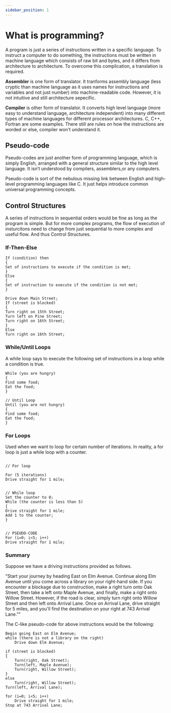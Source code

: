 ```yaml
---
sidebar_position: 1
---
```


# What is programming?

A program is just a series of instructions written in a specific language. To instruct a computer to do something, the instructions must be written in machine language which consists of raw bit and bytes, and it differs from architecture to architecture.
To overcome this complication, a translation is required.

 **Assembler** is one form of translator. It tranforms assembly language (less cryptic than machine language as it uses names for instructions and variables and not just number) into machine-readable code. However, it is not intuitive and still architecture sepecific.

**Compiler** is other form of translator. It converts high level language (more easy to understand language, architecture independent) into many different types of machine languages for different processor architectures. C, C++, Fortran are some examples. There still are rules on how the instructions are worded or else, compiler won't understand it.

## Pseudo-code

Pseudo-codes are just another form of programming language, which is simply English, arranged with a general structure similar to the high level language. It isn’t understood by compilers, assemblers,or any computers.

Pseudo-code is  sort of the nebulous missing link between English and high-level programming languages like C. It just helps introduce common universal programming concepts.


## Control Structures

A series of instructions in sequential orders would be fine as long as the program is simple. But for more complex programs, the flow of execution of insturcitons need to change from just sequential to more complex and useful flow. And thus Control Structures.


### If-Then-Else

```
If (condition) then
{
Set of instructions to execute if the condition is met;
}
Else
{
Set of instruction to execute if the condition is not met;
}
```

```
Drive down Main Street;
If (street is blocked)
{
Turn right on 15th Street;
Turn left on Pine Street;
Turn right on 16th Street;
}
Else
Turn right on 16th Street;
```


### While/Until Loops

A while loop says to execute the following set of instructions in a loop while a condition is true.

```
While (you are hungry)
{
Find some food;
Eat the food;
}

// Until Loop
Until (you are not hungry)
{
Find some food;
Eat the food;
}
```


### For Loops 

Used when we want to loop for certain number of iterations. In reality, a for loop is just a while loop with a counter. 

```

// For loop

For (5 iterations)
Drive straight for 1 mile;


// While loop
Set the counter to 0;
While (the counter is less than 5)
{
Drive straight for 1 mile;
Add 1 to the counter;
}


// PSEUDO-CODE
For (i=0; i<5; i++)
Drive straight for 1 mile;
```

### Summary

Suppose we have a driving instructions provided as follows.

"Start your journey by heading East on Elm Avenue. Continue along Elm Avenue until you come across a library on your right-hand side. If you encounter a blockage due to construction, make a right turn onto Oak Street, then take a left onto Maple Avenue, and finally, make a right onto Willow Street. However, if the road is clear, simply turn right onto Willow Street and then left onto Arrival Lane. Once on Arrival Lane, drive straight for 5 miles, and you'll find the destination on your right at 743 Arrival Lane.""

The C-like pseudo-code for above instructions would be the following:
```
Begin going East on Elm Avenue;
while (there is not a library on the right)
    Drive down Elm Avenue;

if (street is blocked)
{
    Turn(right, Oak Street);
    Turn(left, Maple Avenue);
    Turn(right, Willow Street);
}
else
    Turn(right, Willow Street);
Turn(left, Arrival Lane);

for (i=0; i<5; i++)
    Drive straight for 1 mile;
Stop at 743 Arrival Lane;
```


